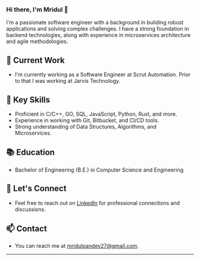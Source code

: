 ### Hi there, I'm Mridul 👋

I'm a passionate software engineer with a background in building robust applications and solving complex challenges. I have a strong foundation in backend technologies, along with experience in microservices architecture and agile methodologies.

## 🔭 Current Work
- I'm currently working as a Software Engineer at Scrut Automation. Prior to that I was working at Jarvis Technology.

## 🌱 Key Skills
- Proficient in C/C++, GO, SQL, JavaScript, Python, Rust, and more.
- Experience in working with Git, Bitbucket, and CI/CD tools.
- Strong understanding of Data Structures, Algorithms, and Microservices.


## 📚 Education
- Bachelor of Engineering (B.E.) in Computer Science and Engineering 

## 💬 Let's Connect
- Feel free to reach out on [LinkedIn](https://www.linkedin.com/in/mridul-pandey-14b384169/) for professional connections and discussions.

## 📫 Contact
- You can reach me at [mridulpandey27@gmail.com](mailto:mridulpandey27@gmail.com).

---


[website]: https://www.linkedin.com/in/mridul-pandey-14b384169/
[linkedin]: https://www.linkedin.com/in/mridul-pandey-14b384169/
[github]: https://github.com/mridullpandey
